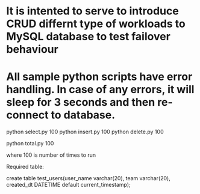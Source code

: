 # It is intented to serve to introduce CRUD differnt type of workloads to MySQL database to test failover behaviour
# All sample python scripts have error handling.  In case of any errors, it will sleep for 3 seconds and then re-connect to database.

python select.py 100
python insert.py 100
python delete.py 100

python total.py 100

where 100 is number of times to run

Required table:

create table test_users(user_name varchar(20), team varchar(20), created_dt DATETIME default current_timestamp);

